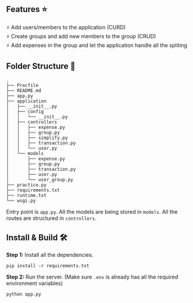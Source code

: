 

## Features ⭐

⚡️ Add users/members to the application (CURD)\
⚡️ Create groups and add new members to the group (CRUD)\
⚡️ Add expenses in the group and let the application handle all the spliting

## Folder Structure :file_folder:

```
.
├── Procfile
├── README.md
├── app.py
├── application
│   ├── __init__.py
│   ├── config
│   │   └── __init__.py
│   ├── controllers
│   │   ├── expense.py
│   │   ├── group.py
│   │   ├── simplify.py
│   │   ├── transaction.py
│   │   └── user.py
│   └── models
│       ├── expense.py
│       ├── group.py
│       ├── transaction.py
│       ├── user.py
│       └── user_group.py
├── practice.py
├── requirements.txt
├── runtime.txt
└── wsgi.py
```

Entry point is `app.py`. All the models are being stored in `models`. All the routes are structured in `controllers`.

## Install & Build 🛠️

**Step 1:** Install all the dependencies.

```
pip install -r requirements.txt
```

**Step 2:** Run the server. (Make sure `.env` is already has all the required environment variables)

```
python app.py
```

